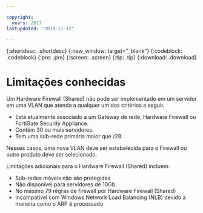 ```yaml
---

copyright:
  years: 2017
lastupdated: "2018-11-12"

---
```


{:shortdesc: .shortdesc}
{:new_window: target="_blank"}
{:codeblock: .codeblock}
{:pre: .pre}
{:screen: .screen}
{:tip: .tip}
{:download: .download}

# Limitações conhecidas

Um Hardware Firewall (Shared) não pode ser implementado em um servidor em
uma VLAN que atenda a qualquer um dos critérios a seguir. 

* Está atualmente associado a um Gateway de rede, Hardware Firewall ou FortiGate Security Appliance.
* Contém 30 ou mais servidores.
* Tem uma sub-rede primária maior que /28.

Nesses casos, uma nova VLAN deve ser estabelecida para o Firewall ou outro produto deve ser selecionado.

Limitações adicionais para o Hardware Firewall (Shared) incluem: 

* Sub-redes móveis não são protegidas
* Não disponível para servidores de 10Gb
* No máximo 79 regras de firewall por Hardware Firewall (Shared)
* Incompatível com Windows Network Load Balancing (NLB) devido à maneira como o
ARP é processado
